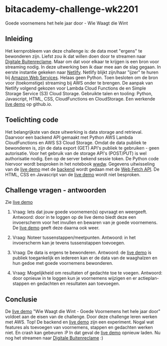 # bitacademy-challenge-wk2201
Goede voornemens het hele jaar door - Wie Waagt die Wint

## Inleiding
Het kernprobleem van  deze challenge is: de data moet "ergens" te bewonderen zijn. Liefst zou ik dat willen doen door te streamen naar [Digitale Buitenreclame](https://www.jcdecaux.nl/digitale-buitenreclame). Maar om dat voor elkaar te krijgen is  een bron voor streaming nodig. In deze uitwerking ben ik daar mee aan de slag gegaan. In eerste instantie gekeken naar [Netlify](https://www.netlify.com/). Netlify blijkt zijn/haar "ijzer" te huren bij [Amazon Web Services](https://aws.amazon.com/). Helaas geen Python. Toen besloten om de bron voor (toekomstige) streaming bij AWS onder te brengen. De aanpak van Netlify volgend gekozen voor Lambda Cloud Functions de en Simple Storage Service (S3) Cloud Storage.
Gebruikte talen en tooling: Python, Javascript, HTML, CSS, CloudFunctions en CloudStorage. Een werkende [live demo](https://jhmj-io.github.io/ba-wk2201-wwdw/) op github.io.



## Toelichting code
Het belangrijkste van deze uitwerking is data storage and retrieval. Daarvoor een backend API gemaakt met Python AWS Lambda CloudFunctions en AWS S3 Cloud Storage. Omdat de data publiek te bewonderen is, zijn de data export (GET) API's publiek te gebruiken - geen autorisatie. Voor het gebruik van de storage API's (POST/PUT) is wel authorisatie nodig. Een op de server bekend sessie token. De Python code hiervoor  wordt besproken in het notebook [wwdw](https://github.com/jhmj-io/ba-wk2201-wwdw/blob/main/wwdw.ipynb). Gegevens uitwisseling van de [live demo](https://jhmj-io.github.io/ba-wk2201-wwdw/) met de [backend](https://8lgmayxgl6.execute-api.eu-central-1.amazonaws.com/default/wwdw) wordt gedaan met de [Web Fetch API](https://developer.mozilla.org/en-US/docs/Web/API/Fetch_API). De HTML, CSS en Javascript van de [live demo](https://jhmj-io.github.io/ba-wk2201-wwdw/) wordt niet besproken. 


## Challenge vragen - antwoorden

Zie [live demo](https://jhmj-io.github.io/ba-wk2201-wwdw//)


1. Vraag: Iets dat jouw goede voornemen(s) opvraagt en weergeeft. Antwoord: door in te loggen op de live demo biedt deze een invoerscherm voor het invullen en bewaren van je goede voornemens. De [live demo](https://jhmj-io.github.io/ba-wk2201-wwdw/) geeft deze daarna ook weer. 

2. Vraag: Noteer tussenstappen/meetpunten. Antwoord: in het invoerscherm kan je tevens tussenstappen toevoegen.

3. Vraag: De data is ergens te bewonderen. Antwoord: de [live demo](https://jhmj-io.github.io/ba-wk2201-wwdw/) is publiek toegankelijk en iedereen kan er de data van de waaghalzen en hun gedoe met goede voornemens bewonderen.

4. Vraag: Mogelijkheid om resultaten of gedachte toe te voegen. Antwoord: door opnieuw in te loggen kun je voornemens wijzigen en er actieplan-stappen en gedachten en resultaten aan toevoegen.


## Conclusie
De [live demo](https://jhmj-io.github.io/ba-wk2201-wwdw/) "Wie Waagt die Wint - Goede Voornemens het hele jaar door" voldoet aan de eisen van de challenge. Door deze challenge leren werken met AWS. Top! De backend en [live demo](https://jhmj-io.github.io/ba-wk2201-wwdw/) zijn een experiment. Nogal wat features als toevoegen van voornemens, stappen en gedachten werken niet. En crash kan gebeuren :P In dat geval de [live demo](https://jhmj-io.github.io/ba-wk2201-wwdw/) opnieuw laden. Nu nog het streamen naar [Digitale Buitenreclame](https://www.jcdecaux.nl/digitale-buitenreclame) :)
